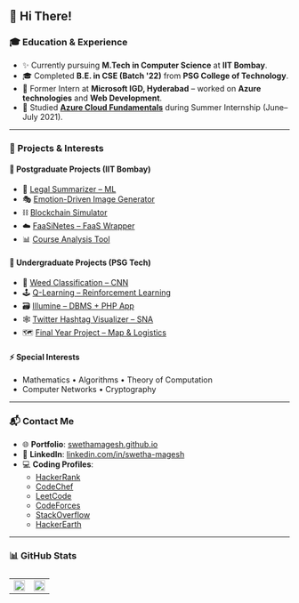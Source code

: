 ## 👋 Hi There!

### 🎓 Education & Experience  
- ✨ Currently pursuing **M.Tech in Computer Science** at **IIT Bombay**.  
- 🎓 Completed **B.E. in CSE (Batch '22)** from **PSG College of Technology**.  
- 💼 Former Intern at **Microsoft IGD, Hyderabad** – worked on **Azure technologies** and **Web Development**.  
- 📘 Studied [**Azure Cloud Fundamentals**](https://github.com/SwethaMagesh/Azure-Fundamentals-Notes) during Summer Internship (June–July 2021).  

---

### 🧠 Projects & Interests

#### 📍 Postgraduate Projects (IIT Bombay)
- 🤖 [Legal Summarizer – ML](https://github.com/SwethaMagesh/sankshepika-mlpro)  
- 🎭 [Emotion-Driven Image Generator](https://github.com/SwethaMagesh/pied-piper-emotion-driven-image-generator)  
- ⛓️ [Blockchain Simulator](https://github.com/SwethaMagesh/blockchain_assignment1)  
- ☁️ [FaaSiNetes – FaaS Wrapper](https://github.com/SwethaMagesh/FaaSiNetes)  
- 📊 [Course Analysis Tool](https://github.com/SwethaMagesh/epicure-course-analysis-swlab)  

#### 📍 Undergraduate Projects (PSG Tech)
- 🧠 [Weed Classification – CNN](https://github.com/SwethaMagesh/Weed_classification_ML)  
- 🕹️ [Q-Learning – Reinforcement Learning](https://github.com/SwethaMagesh/Dots_And_Boxes_RL)  
- 🗃️ [Illumine – DBMS + PHP App](https://github.com/SwethaMagesh/illumine)  
- 🕸️ [Twitter Hashtag Visualizer – SNA](https://github.com/SwethaMagesh/Visualize-Twitter-Hashtags)  
- 🗺️ [Final Year Project – Map & Logistics](https://github.com/SwethaMagesh/FinalYearProject)  

#### ⚡ Special Interests  
- Mathematics • Algorithms • Theory of Computation  
- Computer Networks • Cryptography  

---

### 📬 Contact Me  
- 🌐 **Portfolio**: [swethamagesh.github.io](http://swethamagesh.github.io)  
- 💼 **LinkedIn**: [linkedin.com/in/swetha-magesh](https://www.linkedin.com/in/swetha-magesh)  
- 💻 **Coding Profiles**:  
  - [HackerRank](https://www.hackerrank.com/swethamag_2000)  
  - [CodeChef](https://www.codechef.com/users/undecipherable)  
  - [LeetCode](https://leetcode.com/theUndecipherable/)  
  - [CodeForces](https://codeforces.com/profile/uncipherable)  
  - [StackOverflow](https://stackoverflow.com/users/13121045/swetha-magesh)  
  - [HackerEarth](https://www.hackerearth.com/@SwethaMagesh)  

---

### 📊 GitHub Stats

<table width="100%" style="display: flex; overflow: hidden !important;">
<tr>
<td valign="top" width="50%">
<img src="https://github-readme-stats.vercel.app/api?username=swethamagesh&show_icons=true&count_private=true&hide_border=true" style="width: 100%" />
</td>
<td valign="top" width="50%">
<img src="https://github-readme-stats.vercel.app/api/top-langs/?username=swethamagesh&langs_count=10&hide_border=true&hide_progress=true&layout=compact" style="width: 100%" />
</td>
</tr>
</table>

<!--
![visitors](https://visitor-badge.glitch.me/badge?page_id=swethamagesh.swethamagesh)
-->
